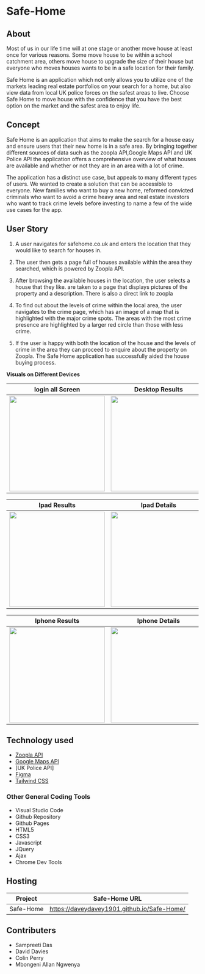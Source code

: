# Safe-Home

## About

Most of us in our life time will at one stage or another move house at least once for various reasons. Some move house to be within a school catchment area, others move house to upgrade the size of their house but everyone who moves houses wants to be in a safe location for their family.

Safe Home is an application which not only allows you to utilize one of the markets leading real estate portfolios on your search for a home, but also view data from local UK police forces on the safest areas to live. Choose Safe Home to move house with the confidence that you have the best option on the market and the safest area to enjoy life.

## Concept

Safe Home is an application that aims to make the search for a house easy and ensure users that their new home is in a safe area. By bringing together different sources of data such as the zoopla API,Google Maps API and UK Police API the application offers a comprehensive overview of what houses are available and whether or not they are in an area with a lot of crime.

The application has a distinct use case, but appeals to many different types of users. We wanted to create a solution that can be accessible to everyone. New families who want to buy a new home, reformed convicted criminals who want to avoid a crime heavy area and real estate investors who want to track crime levels before investing to name a few of the wide use cases for the app.

## User Story

1. A user navigates for safehome.co.uk and enters the location that they would like to search for houses in.

2. The user then gets a page full of houses available within the area they searched, which is powered by Zoopla API.

3. After browsing the available houses in the location, the user selects a house that they like. are taken to a page that displays pictures of the property and a description. There is also a direct link to zoopla

4. To find out about the levels of crime within the local area, the user navigates to the crime page, which has an image of a map that is highlighted with the major crime spots. The areas with the most crime presence are highlighted by a larger red circle than those with less crime.

5. If the user is happy with both the location of the house and the levels of crime in the area they can proceed to enquire about the property on Zoopla. The Safe Home application has successfully aided the house buying process.

**Visuals on Different Devices**

| login all Screen                                         | Desktop Results                                          | Desktop Details                                            |
| -------------------------------------------------------- | -------------------------------------------------------- | ---------------------------------------------------------- |
| <img src="assets/images/readmeImgs/deskOne.png" width="250"> | <img src="assets/images/readmeImgs/deskTwo.png" width="250"> | <img src="assets/images/readmeImgs/deskThree.png" width="250"> |

| Ipad Results                                             | Ipad Details                                               |
| -------------------------------------------------------- | ---------------------------------------------------------- |
| <img src="assets/images/readmeImgs/ipadTwo.png" width="250"> | <img src="assets/images/readmeImgs/ipadThree.png" width="250"> |

| Iphone Results                                             | Iphone Details                                               |
| ---------------------------------------------------------- | ------------------------------------------------------------ |
| <img src="assets/images/readmeImgs/iphoneTwo.png" width="250"> | <img src="assets/images/readmeImgs/iphoneThree.png" width="250"> |

## Technology used


- [Zoopla API](https://rapidapi.com/apidojo/api/zoopla)
- [Google Maps API](https://rapidapi.com/googlecloud/api/google-maps-geocoding/)
- [UK Police API]
- [Figma](https://www.figma.com/)
- [Tailwind CSS](https://tailwindcss.com/)

### Other General Coding Tools

- Visual Studio Code
- Github Repository
- Github Pages
- HTML5
- CSS3
- Javascript
- JQuery
- Ajax
- Chrome Dev Tools

## Hosting

| Project   | Safe-Home URL |
| --------- | ------------- |
| Safe-Home | <https://daveydavey1901.github.io/Safe-Home/>            |

## Contributers

- Sampreeti Das
- David Davies
- Colin Perry
- Mbongeni Allan Ngwenya
